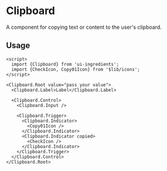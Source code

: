 # Clipboard

A component for copying text or content to the user's clipboard.

## Usage

```svelte
<script>
  import {Clipboard} from 'ui-ingredients';
  import {CheckIcon, Copy01Icon} from '$lib/icons';
</script>

<Clipboard.Root value="pass your value">
  <Clipboard.Label>Label</Clipboard.Label>

  <Clipboard.Control>
    <Clipboard.Input />

    <Clipboard.Trigger>
      <Clipboard.Indicator>
        <Copy01Icon />
      </Clipboard.Indicator>
      <Clipboard.Indicator copied>
        <CheckIcon />
      </Clipboard.Indicator>
    </Clipboard.Trigger>
  </Clipboard.Control>
</Clipboard.Root>
```
